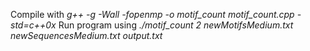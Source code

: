 Compile with *g++ -g -Wall -fopenmp -o motif_count motif_count.cpp -std=c++0x*
Run program using *./motif_count 2 newMotifsMedium.txt newSequencesMedium.txt output.txt*

